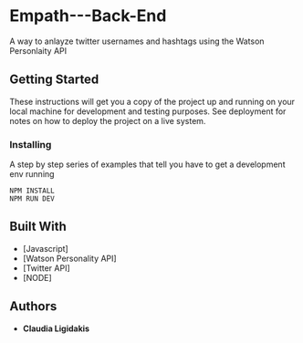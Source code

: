 # Empath---Back-End

A way to anlayze twitter usernames and hashtags using the Watson Personlaity API

## Getting Started

These instructions will get you a copy of the project up and running on your local machine for development and testing purposes. See deployment for notes on how to deploy the project on a live system.

### Installing

A step by step series of examples that tell you have to get a development env running

```
NPM INSTALL
NPM RUN DEV
```

## Built With

* [Javascript]
* [Watson Personality API]
* [Twitter API]
* [NODE]

## Authors

* **Claudia Ligidakis** 
